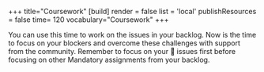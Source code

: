 +++
title="Coursework"
[build]
    render = false
    list = 'local'
    publishResources = false
time= 120
vocabulary="Coursework"
+++

You can use this time to work on the issues in your backlog. Now is the time to focus on your blockers and overcome these challenges with support from the community.
Remember to focus on your 🔑 issues first before focusing on other Mandatory assignments from your backlog.
